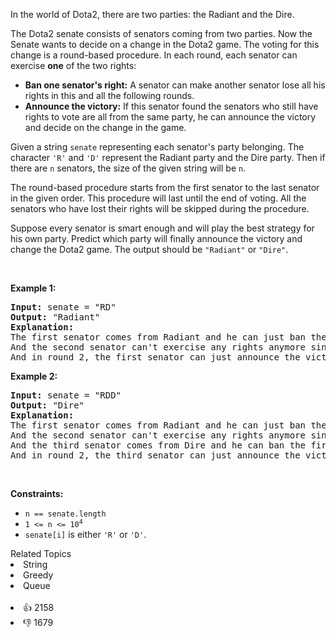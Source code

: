 <p>In the world of Dota2, there are two parties: the Radiant and the Dire.</p>

<p>The Dota2 senate consists of senators coming from two parties. Now the Senate wants to decide on a change in the Dota2 game. The voting for this change is a round-based procedure. In each round, each senator can exercise <strong>one</strong> of the two rights:</p>

<ul> 
 <li><strong>Ban one senator's right:</strong> A senator can make another senator lose all his rights in this and all the following rounds.</li> 
 <li><strong>Announce the victory:</strong> If this senator found the senators who still have rights to vote are all from the same party, he can announce the victory and decide on the change in the game.</li> 
</ul>

<p>Given a string <code>senate</code> representing each senator's party belonging. The character <code>'R'</code> and <code>'D'</code> represent the Radiant party and the Dire party. Then if there are <code>n</code> senators, the size of the given string will be <code>n</code>.</p>

<p>The round-based procedure starts from the first senator to the last senator in the given order. This procedure will last until the end of voting. All the senators who have lost their rights will be skipped during the procedure.</p>

<p>Suppose every senator is smart enough and will play the best strategy for his own party. Predict which party will finally announce the victory and change the Dota2 game. The output should be <code>"Radiant"</code> or <code>"Dire"</code>.</p>

<p>&nbsp;</p> 
<p><strong class="example">Example 1:</strong></p>

<pre>
<strong>Input:</strong> senate = "RD"
<strong>Output:</strong> "Radiant"
<strong>Explanation:</strong> 
The first senator comes from Radiant and he can just ban the next senator's right in round 1. 
And the second senator can't exercise any rights anymore since his right has been banned. 
And in round 2, the first senator can just announce the victory since he is the only guy in the senate who can vote.
</pre>

<p><strong class="example">Example 2:</strong></p>

<pre>
<strong>Input:</strong> senate = "RDD"
<strong>Output:</strong> "Dire"
<strong>Explanation:</strong> 
The first senator comes from Radiant and he can just ban the next senator's right in round 1. 
And the second senator can't exercise any rights anymore since his right has been banned. 
And the third senator comes from Dire and he can ban the first senator's right in round 1. 
And in round 2, the third senator can just announce the victory since he is the only guy in the senate who can vote.
</pre>

<p>&nbsp;</p> 
<p><strong>Constraints:</strong></p>

<ul> 
 <li><code>n == senate.length</code></li> 
 <li><code>1 &lt;= n &lt;= 10<sup>4</sup></code></li> 
 <li><code>senate[i]</code> is either <code>'R'</code> or <code>'D'</code>.</li> 
</ul>

<div><div>Related Topics</div><div><li>String</li><li>Greedy</li><li>Queue</li></div></div><br><div><li>👍 2158</li><li>👎 1679</li></div>